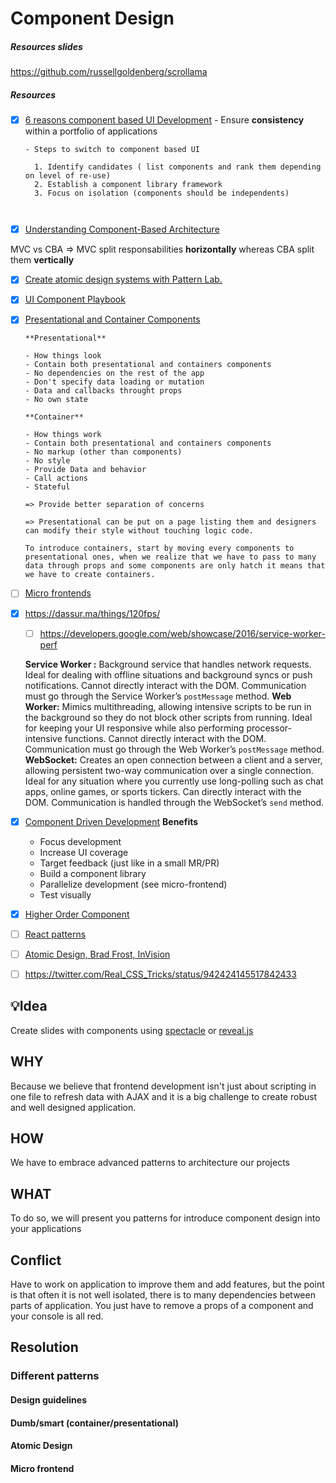 # Component Design

##### Resources slides

https://github.com/russellgoldenberg/scrollama


##### Resources

- [x] [6 reasons component based UI Development](https://www.tandemseven.com/technology/6-reasons-component-based-ui-development/)
      - Ensure **consistency** within a portfolio of applications

      - Steps to switch to component based UI

        1. Identify candidates ( list components and rank them depending on level of re-use)
        2. Establish a component library framework
        3. Focus on isolation (components should be independents)

        ​


- [x] [Understanding Component-Based Architecture](https://medium.com/@dan.shapiro1210/understanding-component-based-architecture-3ff48ec0c238)


MVC vs CBA => MVC split responsabilities **horizontally** whereas CBA split them **vertically**

- [x] [Create atomic design systems with Pattern Lab.](http://patternlab.io/)


- [x] [UI Component Playbook](https://blog.hichroma.com/ui-component-playbook-fd3022d00590)



- [x] [Presentational and Container Components](https://medium.com/@dan_abramov/smart-and-dumb-components-7ca2f9a7c7d0)

      **Presentational**

      - How things look
      - Contain both presentational and containers components
      - No dependencies on the rest of the app
      - Don't specify data loading or mutation
      - Data and callbacks throught props
      - No own state

      **Container**

      - How things work
      - Contain both presentational and containers components
      - No markup (other than components)
      - No style
      - Provide Data and behavior
      - Call actions
      - Stateful

      => Provide better separation of concerns

      => Presentational can be put on a page listing them and designers can modify their style without touching logic code.

      To introduce containers, start by moving every components to presentational ones, when we realize that we have to pass to many data through props and some components are only hatch it means that we have to create containers.



- [ ] [Micro frontends](https://micro-frontends.org/)



- [x] https://dassur.ma/things/120fps/
  - [ ] https://developers.google.com/web/showcase/2016/service-worker-perf

  __Service Worker :__
  Background service that handles network requests. Ideal for dealing with offline situations and background syncs or push notifications. Cannot directly interact with the DOM. Communication must go through the Service Worker’s `postMessage` method.
  __Web Worker:__
  Mimics multithreading, allowing intensive scripts to be run in the background so they do not block other scripts from running. Ideal for keeping your UI responsive while also performing processor-intensive functions. Cannot directly interact with the DOM. Communication must go through the Web Worker’s `postMessage` method.
  __WebSocket:__
  Creates an open connection between a client and a server, allowing persistent two-way communication over a single connection. Ideal for any situation where you currently use long-polling such as chat apps, online games, or sports tickers. Can directly interact with the DOM. Communication is handled through the WebSocket’s `send` method.


- [x] [Component Driven Development](https://blog.hichroma.com/component-driven-development-ce1109d56c8e)
  __Benefits__
  - Focus development
  - Increase UI coverage
  - Target feedback (just like in a small MR/PR)
  - Build a component library
  - Parallelize development (see micro-frontend)
  - Test visually


- [x] [Higher Order Component](http://putaindecode.io/fr/articles/js/react/higher-order-component/)
- [ ] [React patterns](https://www.youtube.com/watch?v=BJdg56yrG84)
- [ ] [Atomic Design, Brad Frost, InVision](https://www.invisionapp.com/blog/design-systems-brad-frost/?utm_campaign=Weekly%20Digest&utm_source=hs_email&utm_medium=email&utm_content=58639578&_hsenc=p2ANqtz-_wcWXY18-ISf4e90cwWNJizvQQ5-y1wcTdEkcikPvk0ti8Uk9LMtWnbY0wbndDUJrdtAmIyRZ2cI1g6DJYuddzDAnJhSZjEg0Ns0ilghr7EKqPNSI&_hsmi=58639580) 
- [ ] https://twitter.com/Real_CSS_Tricks/status/942424145517842433

## 💡Idea

Create slides with components using [spectacle](https://github.com/FormidableLabs/spectacle) or [reveal.js](https://github.com/hakimel/reveal.js/)



## WHY

Because we believe that frontend development isn't just about scripting in one file to refresh data with AJAX and it is a big challenge to create robust and well designed application.

## HOW

We have to embrace advanced patterns to architecture our projects

## WHAT

To do so, we will present you patterns for introduce component design into your applications

## Conflict

Have to work on application to improve them and add features, but the point is that often it is not well isolated, there is to many dependencies between parts of application. You just have to remove a props of a component and your console is all red.

## Resolution

### Different patterns

#### Design guidelines

#### Dumb/smart (container/presentational)

#### Atomic Design

#### Micro frontend

